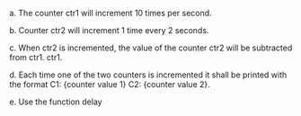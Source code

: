 a. The counter ctr1 will increment 10 times per second.

b. Counter ctr2 will increment 1 time every 2 seconds.

c. When ctr2 is incremented, the value of the counter ctr2 will be subtracted from ctr1. ctr1.

d. Each time one of the two counters is incremented it shall be printed with the format C1: {counter value 1} C2: {counter value 2}.

e. Use the function delay
